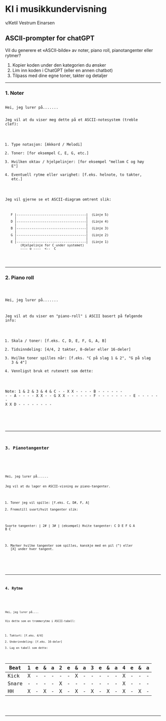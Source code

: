 

# KI i musikkundervisning
v/Ketil Vestrum Einarsen

## ASCII-prompter for chatGPT

Vil du generere et «ASCII-bilde» av noter, piano roll, pianotangenter eller rytmer?
1. Kopier koden under den kategorien du ønsker
2. Lim inn koden i ChatGPT (eller en annen chatbot)
3. Tilpass med dine egne toner, takter og detaljer


---

### 1. Noter

<div>
  <pre><code id="myCode1">
Hei, jeg lurer på....... 

Jeg vil at du viser meg dette på et ASCII-notesystem (treble clef):
1) Type notasjon: [Akkord / Melodi]
2) Toner: [for eksempel C, E, G, etc.]
3) Hvilken oktav / hjelpelinjer: [for eksempel "mellom C og høy E"]
4) Eventuell rytme eller varighet: [f.eks. helnote, to takter, etc.]

Jeg vil gjerne se et ASCII-diagram omtrent slik:

       F |-------------------------------------|  (Linje 5)
         |                                     |
       D |-------------------------------------|  (Linje 4)
         |                                     |
       B |-------------------------------------|  (Linje 3)
         |                                     |
       G |-------------------------------------|  (Linje 2)
         |                                     |
       E |-------------------------------------|  (Linje 1)
            (Hjelpelinje for C under systemet)
            ---- o ----  <--  C
</code></pre>



---

### 2. Piano roll

<div>
  <pre><code id="myCode2">

Hei, jeg lurer på.......

Jeg vil at du viser en "piano-roll" i ASCII basert på følgende info:
1) Skala / toner: [f.eks. C, D, E, F, G, A, B]
2) Tidsinndeling: [4/4, 2 takter, 8-deler eller 16-deler]
3) Hvilke toner spilles når: [f.eks. "C på slag 1 & 2", "G på slag 3 & 4"]
4) Vennligst bruk et rutenett som dette:

Note:     1  &  2  &  3  &  4  &
C         -  -  X  X  -  -  -  -
B         -  -  -  -  -  -  -  -
A         -  -  -  -  X  X  -  -
G         X  X  -  -  -  -  -  -
F         -  -  -  -  -  -  -  -
E         -  -  -  -  -  -  X  X
D         -  -  -  -  -  -  -  -


</div>

---

### 3. Pianotangenter

<div>
  <pre><code id="myCode3">
Hei, jeg lurer på...... 

Jeg vil at du lager en ASCII-visning av piano-tangenter. 
1) Toner jeg vil spille: [f.eks. C, D#, F, A]
2) Fremstill svart/hvit tangenter slik:

Svarte tangenter:    | 2# | 3# |    (eksempel)
Hvite tangenter:    C   D   E   F   G   A   B   C

3) Marker hvilke tangenter som spilles, kanskje med en pil (^) eller [X] under hver tangent.

</div>

---

### 4. Rytme

<div>
  <pre><code id="myCode4">
Hei, jeg lurer på....

Vis dette som en trommerytme i ASCII-tabell:
1) Taktart: [f.eks. 4/4]
2) Underinndeling: [f.eks. 16-deler]
3) Lag en tabell som dette:

| Beat  | 1 | e | & | a | 2 | e | & | a | 3 | e | & | a | 4 | e | & | a |
|-------|---|---|---|---|---|---|---|---|---|---|---|---|---|---|---|---|
| Kick  | X | - | - | - | - | - | X | - | - | - | - | - | X | - | - | - |
| Snare | - | - | - | - | X | - | - | - | - | - | - | - | X | - | - | - |
| HH    | X | - | X | - | X | - | X | - | X | - | X | - | X | - | X | - |

</div>

---
